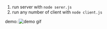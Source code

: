 1. run server with `node serer.js`
2. run any number of client with `node client.js`

demo:
![demo gif](https://github.com/ahmaddynugroho/node-live-chat/releases/download/demo_gif/node-live-chat.gif)